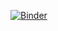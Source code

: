 [![Binder](https://mybinder.org/badge_logo.svg)](https://mybinder.org/v2/gh/jaksup/coa/master?filepath=MRT4.ipynb)
